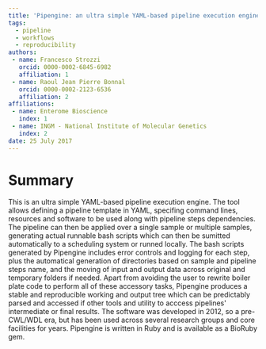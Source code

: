 ```yaml
---
title: 'Pipengine: an ultra simple YAML-based pipeline execution engine'
tags:
  - pipeline
  - workflows
  - reproducibility
authors:
 - name: Francesco Strozzi
   orcid: 0000-0002-6845-6982
   affiliation: 1
 - name: Raoul Jean Pierre Bonnal
   orcid: 0000-0002-2123-6536
   affiliation: 2
affiliations:
 - name: Enterome Bioscience
   index: 1
 - name: INGM - National Institute of Molecular Genetics
   index: 2
date: 25 July 2017
---
```


# Summary

This is an ultra simple YAML-based pipeline execution engine. The tool allows defining a pipeline template in YAML, specifing command lines, resources and software to be used along with pipeline steps dependencies. The pipeline can then be applied over a single sample or multiple samples, generating actual runnable bash scripts which can then be sumitted automatically to a scheduling system or runned locally. The bash scripts generated by Pipengine includes error controls and logging for each step, plus the automatical generation of directories based on sample and pipeline steps name, and the moving of input and output data across original and temporary folders if needed. Apart from avoiding the user to rewrite boiler plate code to perform all of these accessory tasks, Pipengine produces a stable and reproducible working and output tree which can be predictably parsed and accessed if other tools and utility to acccess pipelines' intermediate or final results. The software was developed in 2012, so a pre-CWL/WDL era, but has been used across several research groups and core facilities for years. Pipengine is written in Ruby and is available as a BioRuby gem.
